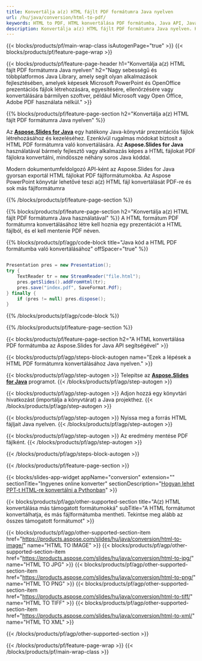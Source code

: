 ```yaml
---
title: Konvertálja a(z) HTML fájlt PDF formátumra Java nyelven
url: /hu/java/conversion/html-to-pdf/
keywords: HTML to PDF, HTML konvertálása PDF formátumba, Java API, Java Library, HTML, PDF
description: Konvertálja a(z) HTML fájlt PDF formátumra Java nyelven. Használja a Java könyvtár API-t a HTML fájlok konvertálásához PDF formátumúvá
---
```


{{< blocks/products/pf/main-wrap-class isAutogenPage="true" >}}
{{< blocks/products/pf/feature-page-wrap >}}

{{< blocks/products/pf/feature-page-header h1="Konvertálja a(z) HTML fájlt PDF formátumra Java nyelven" h2="Nagy sebességű és többplatformos Java Library, amely segít olyan alkalmazások fejlesztésében, amelyek képesek Microsoft PowerPoint és OpenOffice prezentációs fájlok létrehozására, egyesítésére, ellenőrzésére vagy konvertálására bármilyen szoftver, például Microsoft vagy Open Office, Adobe PDF használata nélkül." >}}

{{% blocks/products/pf/feature-page-section h2="Konvertálja a(z) HTML fájlt PDF formátumra Java nyelven" %}}

Az [**Aspose.Slides for Java**](https://products.aspose.com/slides/hu/java/) egy hatékony Java-könyvtár prezentációs fájlok létrehozásához és kezeléséhez. Ezenkívül rugalmas módokat biztosít a HTML PDF formátumra való konvertálására. Az **Aspose.Slides for Java** használatával bármely fejlesztő vagy alkalmazás képes a HTML fájlokat PDF fájlokra konvertálni, mindössze néhány soros Java kóddal.

Modern dokumentumfeldolgozó API-ként az Aspose.Slides for Java gyorsan exportál HTML fájlokat PDF fájlformátumokba. Az Aspose PowerPoint könyvtár lehetővé teszi a(z) HTML fájl konvertálását PDF-re és sok más fájlformátumra

{{% /blocks/products/pf/feature-page-section %}}

{{% blocks/products/pf/feature-page-section  h2="Konvertálja a(z) HTML fájlt PDF formátumra Java használatával" %}}
A HTML formátum PDF formátumra konvertálásához létre kell hoznia egy prezentációt a HTML fájlból, és el kell mentenie PDF néven.

{{% blocks/products/pf/agp/code-block title="Java kód a HTML PDF formátumba való konvertálásához" offSpacer="true" %}}

```java

Presentation pres = new Presentation();
try {
    TextReader tr = new StreamReader("file.html");
    pres.getSlides().addFromHtml(tr);
    pres.save("index.pdf", SaveFormat.Pdf);
} finally {
    if (pres != null) pres.dispose();
}
```


{{% /blocks/products/pf/agp/code-block %}}

{{% /blocks/products/pf/feature-page-section %}}

{{< blocks/products/pf/feature-page-section  h2="A HTML konvertálása PDF formátumba az Aspose.Slides for Java API segítségével" >}}

{{< blocks/products/pf/agp/steps-block-autogen name="Ezek a lépések a HTML PDF formátumra konvertálásához Java nyelven." >}}

{{< blocks/products/pf/agp/step-autogen >}}
Telepítse az [**Aspose.Slides for Java**](https://products.aspose.com/slides/hu/java/) programot.
{{< /blocks/products/pf/agp/step-autogen >}}

{{< blocks/products/pf/agp/step-autogen >}}
Adjon hozzá egy könyvtári hivatkozást (importálja a könyvtárat) a Java projekthez.
{{< /blocks/products/pf/agp/step-autogen >}}

{{< blocks/products/pf/agp/step-autogen >}}
Nyissa meg a forrás HTML fájljait Java nyelven.
{{< /blocks/products/pf/agp/step-autogen >}}

{{< blocks/products/pf/agp/step-autogen >}}
Az eredmény mentése PDF fájlként.
{{< /blocks/products/pf/agp/step-autogen >}}

{{< /blocks/products/pf/agp/steps-block-autogen >}}

{{< /blocks/products/pf/feature-page-section >}}

{{< blocks/slides-app-widget  appName="conversion" extension="" sectionTitle="Ingyenes online konverter" sectionDescription="[Hogyan lehet PPT-t HTML-re konvertálni a Pythonban](https://products.aspose.com/slides/hu/python-net/conversion/ppt-to-html/)" >}}

{{< blocks/products/pf/agp/other-supported-section title="A(z) HTML konvertálása más támogatott formátumokká" subTitle="A HTML formátumot konvertálhatja, és más fájlformátumba mentheti. Tekintse meg alább az összes támogatott formátumot" >}}

{{< blocks/products/pf/agp/other-supported-section-item href="https://products.aspose.com/slides/hu/java/conversion/html-to-image/" name="HTML TO IMAGE" >}}
{{< blocks/products/pf/agp/other-supported-section-item href="https://products.aspose.com/slides/hu/java/conversion/html-to-jpg/" name="HTML TO JPG" >}}
{{< blocks/products/pf/agp/other-supported-section-item href="https://products.aspose.com/slides/hu/java/conversion/html-to-png/" name="HTML TO PNG" >}}
{{< blocks/products/pf/agp/other-supported-section-item href="https://products.aspose.com/slides/hu/java/conversion/html-to-tiff/" name="HTML TO TIFF" >}}
{{< blocks/products/pf/agp/other-supported-section-item href="https://products.aspose.com/slides/hu/java/conversion/html-to-xml/" name="HTML TO XML" >}}


{{< /blocks/products/pf/agp/other-supported-section >}}

{{< /blocks/products/pf/feature-page-wrap >}}
{{< /blocks/products/pf/main-wrap-class >}}